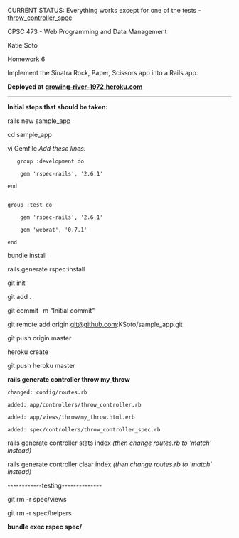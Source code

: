 CURRENT STATUS: Everything works except for one of the tests -[throw_controller_spec](https://github.com/KSoto/Rock-Paper-Scissors/blob/master/spec/controllers/throw_controller_spec.rb)

CPSC 473 - Web Programming and Data Management

Katie Soto

Homework 6

Implement the Sinatra Rock, Paper, Scissors app into a Rails app.



**Deployed at [growing-river-1972.heroku.com](http://growing-river-1972.heroku.com/)**

---------------------------------------------------------------------------------

**Initial steps that should be taken:**

rails new sample_app 

cd sample_app

vi Gemfile *Add these lines:*

       group :development do

  		gem 'rspec-rails', '2.6.1'

	end


	group :test do

  		gem 'rspec-rails', '2.6.1'

  		gem 'webrat', '0.7.1'

	end

bundle install

rails generate rspec:install

git init

git add .

git commit -m "Initial commit"

git remote add origin git@github.com:KSoto/sample_app.git

git push origin master

heroku create

git push heroku master

**rails generate controller throw my_throw**

	changed: config/routes.rb

	added: app/controllers/throw_controller.rb

	added: app/views/throw/my_throw.html.erb

	added: spec/controllers/throw_controller_spec.rb

rails generate controller stats index *(then change routes.rb to 'match' instead)*

rails generate controller clear index *(then change routes.rb to 'match' instead)*

------------testing--------------

git rm -r spec/views

git rm -r spec/helpers

**bundle exec rspec spec/**
